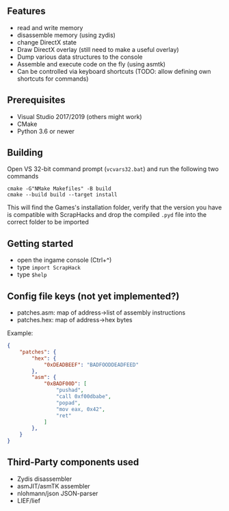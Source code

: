 ## Features

- read and write memory
- disassemble memory (using zydis)
- change DirectX state
- Draw DirectX overlay (still need to make a useful overlay)
- Dump various data structures to the console
- Assemble and execute code on the fly (using asmtk)
- Can be controlled via keyboard shortcuts (TODO: allow defining own shortcuts for commands)

## Prerequisites

- Visual Studio  2017/2019 (others might work)
- CMake
- Python 3.6 or newer

## Building

Open VS 32-bit command prompt (`vcvars32.bat`) and run the following two commands

```batch
cmake -G"NMake Makefiles" -B build
cmake --build build --target install
```

This will find the Games's installation folder, verify that the version you have is compatible with ScrapHacks and drop the compiled `.pyd` file into the correct folder to be imported

## Getting started

- open the ingame console (Ctrl+^)
- type `import ScrapHack`
- type `$help`

## Config file keys (not yet implemented?)

- patches.asm: map of address->list of assembly instructions
- patches.hex: map of address->hex bytes

Example:

```json
{
    "patches": {
        "hex": {
            "0xDEADBEEF": "BADFOODDEADFEED"
        },
        "asm": {
            "0xBADF00D": [
                "pushad",
                "call 0xf00dbabe",
                "popad",
                "mov eax, 0x42",
                "ret"
            ]
        },
    }
}
```

## Third-Party components used

- Zydis disassembler
- asmJIT/asmTK assembler
- nlohmann/json JSON-parser
- LIEF/lief
